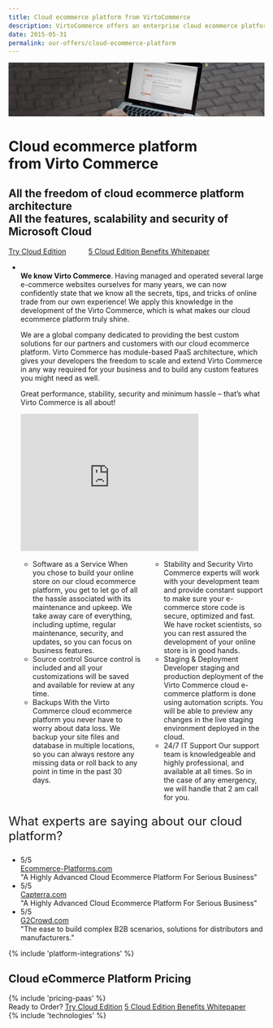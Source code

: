 ```yaml
---
title: Cloud ecommerce platform from VirtoCommerce
description: VirtoCommerce offers an enterprise cloud ecommerce platform designed to expand sales with simple and exciting ecommerce solutions.
date: 2015-05-31
permalink: our-offers/cloud-ecommerce-platform
---
```

<div class="slider">
    <img alt="" src="../assets/images/bg-enterprise.jpg" class="slider-bg">
    <div class="responsive">
        <div class="slider-info">
            <h1 class="slider-title">Cloud ecommerce platform<br />from Virto Commerce </h1>
            <h2 class="slider-descr">
                All the freedom of cloud ecommerce platform architecture<br />
                All the features, scalability and security of Microsoft Cloud
            </h2>
            <a class="button fill" href="/contact-us" style="margin-right: 40px;">Try Cloud Edition</a>
            <a class="button fill" href="/download-whitepaper">5 Cloud Edition Benefits Whitepaper</a>
        </div>
    </div>
</div>
<!-- Proposal -->
<div class="roadmap __responsive">
    <ul class="list">
        <li class="list-item">
            <div class="col-w buffer-top">
                <div class="col __col-60">
                    <p class="roadmap-descr">
                        <br /><b>We know Virto Commerce</b>. Having managed and operated several large e-commerce websites ourselves for many years, we can now confidently state that we know all the secrets, tips, and tricks of online trade from our own experience!  We apply this knowledge in the development of the Virto Commerce, which is what makes our cloud ecommerce platform truly shine.
                    </p>
                    <p class="roadmap-descr">We are a global company dedicated to providing the best custom solutions for our partners and customers with our cloud ecommerce platform. Virto Commerce has module-based PaaS architecture, which gives your developers the freedom to scale and extend Virto Commerce in any way required for your business and to build any custom features you might need as well. </p>
                    <p class="roadmap-descr">
                        Great performance, stability, security and minimum hassle – that’s what Virto Commerce is all about!
                    </p>
                </div>
                <div class="col __col-40 text-center">
                    <p></p>
                    <iframe width="350" height="270" src="https://www.youtube.com/embed/22BMH86RQys?ecver=1" frameborder="0" allowfullscreen></iframe>
                </div>
            </div>
            <div class="columns">
                <div class="column">
                    <div class="block">
                        <ul class="list">
                            <li>
                                <span class="title">Software as a Service</span>
                                <span class="descr">When you chose to build your online store on our cloud ecommerce platform, you get to let go of all the hassle associated with its maintenance and upkeep. We take away care of everything, including uptime, regular maintenance, security, and updates, so you can focus on business features.</span>
                            </li>
                            <li>
                                <span class="title">Source control</span>
                                <span class="descr">Source control is included and all your customizations will be saved and available for review at any time.</span>
                            </li>
                            <li>
                                <span class="title">
                                    Backups
                                </span>
                                <span class="descr">With the Virto Commerce cloud ecommerce platform you never have to worry about data loss. We backup your site files and database in multiple locations, so you can always restore any missing data or roll back to any point in time in the past 30 days.</span>
                            </li>
                        </ul>
                    </div>
                </div>
                <div class="column">
                    <div class="block">
                        <ul class="list">
                            <li>
                                <span class="title">
                                    Stability and Security
                                </span>
                                <span class="descr">Virto Commerce experts will work with your development team and provide constant support to make sure your e-commerce store code is secure, optimized and fast. We have rocket scientists, so you can rest assured the development of your online store is in good hands.
                            </li>
                            <li>
                                <span class="title">Staging & Deployment</span>
                                <span class="descr">Developer staging and production deployment of the Virto Commerce cloud e-commerce platform is done using automation scripts. You will be able to preview any changes in the live staging environment deployed in the cloud.</span>
                            </li>
                            <li>
                                <span class="title">
                                    24/7 IT Support
                                </span>
                                <span class="descr">Our support team is knowledgeable and highly professional, and available at all times. So in the case of any emergency, we will handle that 2 am call for you.</span>
                            </li>
                        </ul>
                    </div>
                </div>
            </div>
        </li>
    </ul>
</div>
<div class="responsive buffer-bot">
    <div class="text-center">
        <p style="font-size: 24px;">What experts are saying about our cloud platform?</p>
    </div>
    <ul class="list list-studios three-items">
        <li class="list-item">
            <div class="list-inner">
                <div class="list-body">
                    <div class="list-t">5/5</div>
                    <div class="list-text"><a href="https://ecommerce-platforms.com/articles/virtocommerce-review-highly-advanced-enterprise-ecommerce-platform-serious-business" target="_blank" rel="nofollow">Ecommerce-Platforms.com</a></div>
                    <div class="list-descr">"A Highly Advanced Cloud Ecommerce Platform For Serious Business"</div>
                </div>
            </div>
        </li>
        <li class="list-item">
            <div class="list-inner">
                <div class="list-body">
                    <div class="list-t">5/5</div>
                    <div class="list-text"><a href="https://www.capterra.com/p/147200/VirtoCommerce/" target="_blank" rel="nofollow">Capterra.com</a></div>
                    <div class="list-descr">
                        "A Highly Advanced Cloud Ecommerce Platform For Serious Business"
                    </div>
                </div>
            </div>
        </li>
        <li class="list-item">
            <div class="list-inner">
                <div class="list-body">
                    <div class="list-t">5/5</div>
                    <div class="list-text"><a href="https://www.g2crowd.com/products/virtocommerce/reviews" target="_blank" rel="nofollow">G2Crowd.com</a></div>
                    <div class="list-descr">
                        "The ease to build complex B2B scenarios, solutions for distributors and manufacturers."
                    </div>
                </div>
            </div>
        </li>
    </ul>
</div>
{% include 'platform-integrations' %}
<div class="responsive">
    <h2 class="head-title">Cloud eCommerce Platform Pricing</h2>
    {% include 'pricing-paas' %}
</div>
<div class="try-it">
    <span class="try-it-text">Ready to Order?</span> <a class="button fill" href="/contact-us">Try Cloud Edition</a>
    <a class="button fill" href="/download-whitepaper">5 Cloud Edition Benefits Whitepaper</a>
</div>
{% include 'technologies' %}